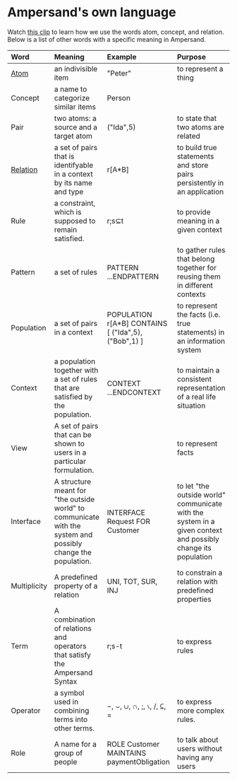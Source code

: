 # Ampersand's own language

Watch [this clip](https://player.ou.nl/wowzaportlets/#!production/Cq0M1nv) to learn how we use the words atom, concept, and relation. Below is a list of other words with a specific meaning in Ampersand. 

| Word | Meaning | Example | Purpose |
| :--- | :--- | :--- | :--- |
| [Atom](atoms.md) | an indivisible item | "Peter" | to represent a thing |
| Concept | a name to categorize similar items | Person |  |
| Pair | two atoms: a source and a target atom | \("Ida",5\) | to state that two atoms are related |
| [Relation](relations.md) | a set of pairs that is identifyable in a context by its name and type | r\[A\*B\] | to build true statements and store pairs persistently in an application |
| Rule | a constraint, which is supposed to remain satisfied. | r;s⊆t  | to provide meaning in a given context |
| Pattern | a set of rules | PATTERN  ...ENDPATTERN | to gather rules that belong together for reusing them in different contexts |
| Population | a set of pairs in a context | POPULATION r\[A\*B\] CONTAINS \[ \("Ida",5\), \("Bob",1\) \] | to represent the facts \(i.e. true statements\) in an information system |
| Context | a population together with a set of rules that are satisfied by the population. | CONTEXT ...ENDCONTEXT | to maintain a consistent representation of a real life situation |
| View | A set of pairs that can be shown to users in a particular formulation. |  | to represent facts |
| Interface | A structure meant for "the outside world" to communicate with the system and possibly change the population. | INTERFACE Request FOR Customer | to let "the outside world" communicate with the system in a given context and possibly change its population  |
| Multiplicity | A predefined property of a relation | UNI, TOT, SUR, INJ | to constrain a relation with predefined properties |
| Term | A combination of relations and operators that satisfy the Ampersand Syntax | r;s-t | to express rules |
| Operator | a symbol used in combining terms into other terms.  | −, ⌣, ∪, ∩, ;, ∖, /, ⊆, = | to express more complex rules. |
| Role | A name for a group of people | ROLE Customer MAINTAINS paymentObligation | to talk about users without having any users |

